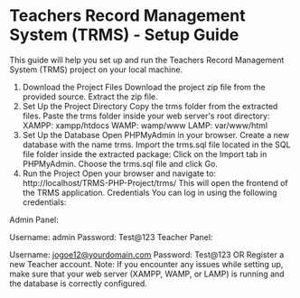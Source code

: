 # Teachers Record Management System (TRMS) - Setup Guide
This guide will help you set up and run the Teachers Record Management System (TRMS) project on your local machine.

1. Download the Project Files
Download the project zip file from the provided source.
Extract the zip file.
2. Set Up the Project Directory
Copy the trms folder from the extracted files.
Paste the trms folder inside your web server's root directory:
XAMPP: xampp/htdocs
WAMP: wamp/www
LAMP: var/www/html
3. Set Up the Database
Open PHPMyAdmin in your browser.
Create a new database with the name trms.
Import the trms.sql file located in the SQL file folder inside the extracted package:
Click on the Import tab in PHPMyAdmin.
Choose the trms.sql file and click Go.
4. Run the Project
Open your browser and navigate to: http://localhost/TRMS-PHP-Project/trms/
This will open the frontend of the TRMS application.
Credentials
You can log in using the following credentials:

Admin Panel:

Username: admin
Password: Test@123
Teacher Panel:

Username: jogoe12@yourdomain.com
Password: Test@123
OR Register a new Teacher account.
Note:
If you encounter any issues while setting up, make sure that your web server (XAMPP, WAMP, or LAMP) is running and the database is correctly configured.

